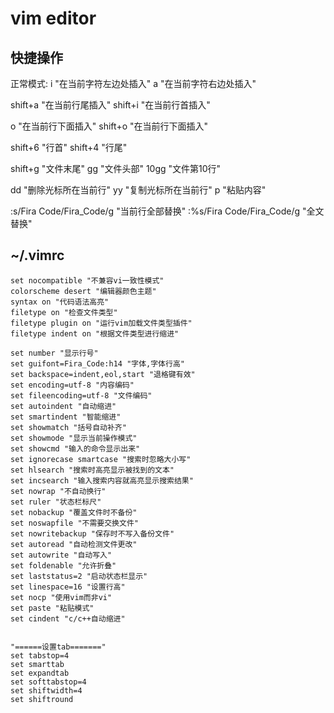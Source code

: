 vim editor
==========


## 快捷操作
正常模式:
i "在当前字符左边处插入"
a "在当前字符右边处插入"

shift+a "在当前行尾插入"
shift+i "在当前行首插入"

o "在当前行下面插入"
shift+o "在当前行下面插入"

shift+6 "行首"
shift+4 "行尾"

shift+g "文件末尾"
gg "文件头部"
10gg "文件第10行"

dd "删除光标所在当前行"
yy "复制光标所在当前行"
p "粘贴内容"

:s/Fira Code/Fira_Code/g "当前行全部替换"
:%s/Fira Code/Fira_Code/g "全文替换"


## ~/.vimrc
```
set nocompatible "不兼容vi一致性模式"
colorscheme desert "编辑器颜色主题"
syntax on "代码语法高亮"
filetype on "检查文件类型"
filetype plugin on "运行vim加载文件类型插件"
filetype indent on "根据文件类型进行缩进"

set number "显示行号"
set guifont=Fira_Code:h14 "字体,字体行高"
set backspace=indent,eol,start "退格键有效"
set encoding=utf-8 "内容编码"
set fileencoding=utf-8 "文件编码"
set autoindent "自动缩进"
set smartindent "智能缩进"
set showmatch "括号自动补齐"
set showmode "显示当前操作模式"
set showcmd "输入的命令显示出来"
set ignorecase smartcase "搜索时忽略大小写"
set hlsearch "搜索时高亮显示被找到的文本"
set incsearch "输入搜索内容就高亮显示搜索结果"
set nowrap "不自动换行"
set ruler "状态栏标尺"
set nobackup "覆盖文件时不备份"
set noswapfile "不需要交换文件"
set nowritebackup "保存时不写入备份文件"
set autoread "自动检测文件更改"
set autowrite "自动写入"
set foldenable "允许折叠"
set laststatus=2 "启动状态栏显示"
set linespace=16 "设置行高"
set nocp "使用vim而非vi"
set paste "粘贴模式"
set cindent "c/c++自动缩进"


"======设置tab======="
set tabstop=4
set smarttab
set expandtab
set softtabstop=4
set shiftwidth=4
set shiftround

```
